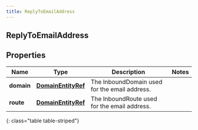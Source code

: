 ```yaml
---
title: ReplyToEmailAddress
---
```

## ReplyToEmailAddress


## Properties

| Name | Type | Description | Notes |
| ------------ | ------------- | ------------- | ------------- |
| **domain** | <!----><!---->[**DomainEntityRef**](DomainEntityRef.html)<!----> | The InboundDomain used for the email address. |  |
| **route** | <!----><!---->[**DomainEntityRef**](DomainEntityRef.html)<!----> | The InboundRoute used for the email address. |  |
{: class="table table-striped"}



